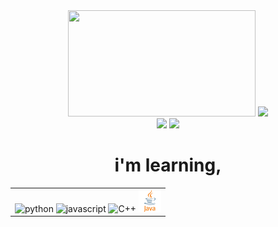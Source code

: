 
<div id="header" align="center">
  <img src="http://24.media.tumblr.com/5f211739cf588911b0255c44e3f18d8a/tumblr_mof4dbWK491r922azo1_500.gif" width="300" height="170"/>
  <img src="https://github-readme-stats.vercel.app/api?username=annapoorna-a-k&show_icons=true&line_height=33&count_private=true&theme=dark" height="170"a />
</div>
<div id="header" align="center">
  <img src="https://github-readme-stats.vercel.app/api/top-langs/?username=annapoorna-a-k&&hide=cmake&langs_count=4&line_height=60&theme=dark" height="170" />
  <img src="https://github-readme-streak-stats.herokuapp.com/?user=annapoorna-a-k&theme=dark" height="170" />
</div>
<table>
  <h1 style="text-align:center;">i'm learning,</h1>
    <tr>
      <td>
        <div >
          <img src="https://img.icons8.com/color/128/000000/python.png" alt="python" width="50" height="50" />
          <img src="https://img.icons8.com/color/128/000000/javascript.png" alt="javascript" width="50" height="50" />
            <img src="https://e7.pngegg.com/pngimages/46/626/png-clipart-c-logo-the-c-programming-language-computer-icons-computer-programming-source-code-programming-miscellaneous-template.png" alt="C++" width="50" height="50" />
          <img src="https://raw.githubusercontent.com/github/explore/5b3600551e122a3277c2c5368af2ad5725ffa9a1/topics/java/java.png" alt="java" width="36" height="36" />
        </div>
    </td>
  </tr>
</table>


